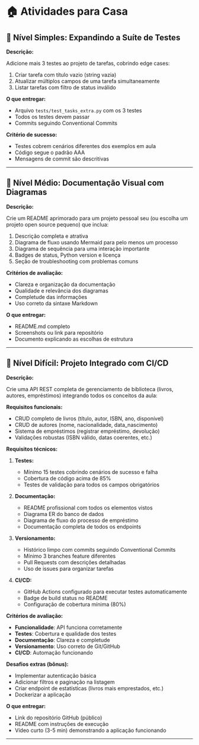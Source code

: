 # 🏠 Atividades para Casa

## 📗 Nível Simples: Expandindo a Suíte de Testes

**Descrição:**

Adicione mais 3 testes ao projeto de tarefas, cobrindo edge cases:

1. Criar tarefa com título vazio (string vazia)
2. Atualizar múltiplos campos de uma tarefa simultaneamente
3. Listar tarefas com filtro de status inválido

**O que entregar:**

- Arquivo `tests/test_tasks_extra.py` com os 3 testes
- Todos os testes devem passar
- Commits seguindo Conventional Commits

**Critério de sucesso:**

- Testes cobrem cenários diferentes dos exemplos em aula
- Código segue o padrão AAA
- Mensagens de commit são descritivas

---

## 📘 Nível Médio: Documentação Visual com Diagramas

**Descrição:**

Crie um README aprimorado para um projeto pessoal seu (ou escolha um projeto open source pequeno) que inclua:

1. Descrição completa e atrativa
2. Diagrama de fluxo usando Mermaid para pelo menos um processo
3. Diagrama de sequência para uma interação importante
4. Badges de status, Python version e licença
5. Seção de troubleshooting com problemas comuns

**Critérios de avaliação:**

- Clareza e organização da documentação
- Qualidade e relevância dos diagramas
- Completude das informações
- Uso correto da sintaxe Markdown

**O que entregar:**

- README.md completo
- Screenshots ou link para repositório
- Documento explicando as escolhas de estrutura

---

## 📕 Nível Difícil: Projeto Integrado com CI/CD

**Descrição:**

Crie uma API REST completa de gerenciamento de biblioteca (livros, autores, empréstimos) integrando todos os conceitos da aula:

**Requisitos funcionais:**

- CRUD completo de livros (título, autor, ISBN, ano, disponível)
- CRUD de autores (nome, nacionalidade, data_nascimento)
- Sistema de empréstimos (registrar empréstimo, devolução)
- Validações robustas (ISBN válido, datas coerentes, etc.)

**Requisitos técnicos:**

1. **Testes:**
   - Mínimo 15 testes cobrindo cenários de sucesso e falha
   - Cobertura de código acima de 85%
   - Testes de validação para todos os campos obrigatórios

2. **Documentação:**
   - README profissional com todos os elementos vistos
   - Diagrama ER do banco de dados
   - Diagrama de fluxo do processo de empréstimo
   - Documentação completa de todos os endpoints

3. **Versionamento:**
   - Histórico limpo com commits seguindo Conventional Commits
   - Mínimo 3 branches feature diferentes
   - Pull Requests com descrições detalhadas
   - Uso de issues para organizar tarefas

4. **CI/CD:**
   - GitHub Actions configurado para executar testes automaticamente
   - Badge de build status no README
   - Configuração de cobertura mínima (80%)

**Critérios de avaliação:**

- **Funcionalidade**: API funciona corretamente
- **Testes**: Cobertura e qualidade dos testes
- **Documentação**: Clareza e completude
- **Versionamento**: Uso correto de Git/GitHub
- **CI/CD**: Automação funcionando

**Desafios extras (bônus):**

- Implementar autenticação básica
- Adicionar filtros e paginação na listagem
- Criar endpoint de estatísticas (livros mais emprestados, etc.)
- Dockerizar a aplicação

**O que entregar:**

- Link do repositório GitHub (público)
- README com instruções de execução
- Vídeo curto (3-5 min) demonstrando a aplicação funcionando

---
